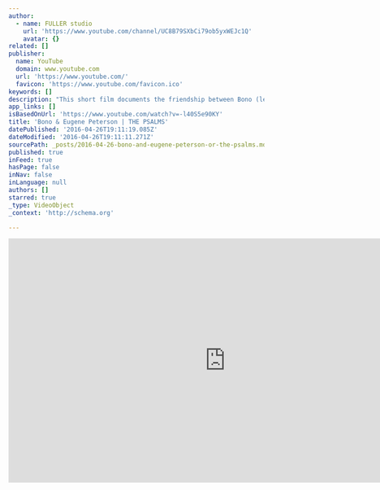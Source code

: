 ```yaml
---
author:
  - name: FULLER studio
    url: 'https://www.youtube.com/channel/UC8B79SXbCi79ob5yxWEJc1Q'
    avatar: {}
related: []
publisher:
  name: YouTube
  domain: www.youtube.com
  url: 'https://www.youtube.com/'
  favicon: 'https://www.youtube.com/favicon.ico'
keywords: []
description: "This short film documents the friendship between Bono (lead musician of the band U2) and Eugene Peterson (author of contemporary-language Bible translation The Message) revolving around their common interest in the Psalms. Based on interviews conducted by Fuller Seminary faculty member David Taylor and produced in association with Fourth Line Films, the film highlights in particular a conversation on the Psalms that took place between Bono, Peterson, and Taylor at Peterson's Montana home."
app_links: []
isBasedOnUrl: 'https://www.youtube.com/watch?v=-l40S5e90KY'
title: 'Bono & Eugene Peterson | THE PSALMS'
datePublished: '2016-04-26T19:11:19.085Z'
dateModified: '2016-04-26T19:11:11.271Z'
sourcePath: _posts/2016-04-26-bono-and-eugene-peterson-or-the-psalms.md
published: true
inFeed: true
hasPage: false
inNav: false
inLanguage: null
authors: []
starred: true
_type: VideoObject
_context: 'http://schema.org'

---
```

<iframe src="https://cdn.embedly.com/widgets/media.html?src=https%3A%2F%2Fwww.youtube.com%2Fembed%2F-l40S5e90KY%3Ffeature%3Doembed&amp;url=https%3A%2F%2Fwww.youtube.com%2Fwatch%3Fv%3D-l40S5e90KY&amp;image=https%3A%2F%2Fi.ytimg.com%2Fvi%2F-l40S5e90KY%2Fhqdefault.jpg&amp;key=b7d04c9b404c499eba89ee7072e1c4f7&amp;type=text%2Fhtml&amp;schema=youtube" width="854" height="480" scrolling="no" frameborder="0" allowfullscreen="" style=""></iframe>